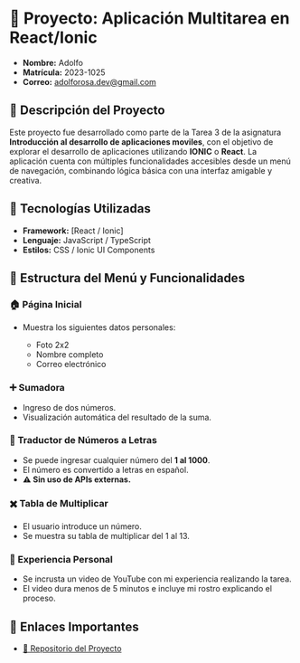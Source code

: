 # 📱 Proyecto: Aplicación Multitarea en React/Ionic

- **Nombre:** Adolfo
- **Matrícula:** 2023-1025
- **Correo:** adolforosa.dev@gmail.com

## 🧠 Descripción del Proyecto

Este proyecto fue desarrollado como parte de la Tarea 3 de la asignatura **Introducción al desarrollo de aplicaciones moviles**, con el objetivo de explorar el desarrollo de aplicaciones utilizando **IONIC** o **React**. La aplicación cuenta con múltiples funcionalidades accesibles desde un menú de navegación, combinando lógica básica con una interfaz amigable y creativa.

## 🚀 Tecnologías Utilizadas

- **Framework:** [React / Ionic]
- **Lenguaje:** JavaScript / TypeScript
- **Estilos:** CSS / Ionic UI Components

## 📂 Estructura del Menú y Funcionalidades

### 🏠 Página Inicial

- Muestra los siguientes datos personales:

  - Foto 2x2
  - Nombre completo
  - Correo electrónico

### ➕ Sumadora

- Ingreso de dos números.
- Visualización automática del resultado de la suma.

### 🔢 Traductor de Números a Letras

- Se puede ingresar cualquier número del **1 al 1000**.
- El número es convertido a letras en español.
- **⚠️ Sin uso de APIs externas.**

### ✖️ Tabla de Multiplicar

- El usuario introduce un número.
- Se muestra su tabla de multiplicar del 1 al 13.

### 🎥 Experiencia Personal

- Se incrusta un video de YouTube con mi experiencia realizando la tarea.
- El video dura menos de 5 minutos e incluye mi rostro explicando el proceso.

<!-- ## 📸 Capturas de Pantalla
tal vez luego
-->

## 📎 Enlaces Importantes

- [🔗 Repositorio del Proyecto](https://github.com/Ipambe/perfil-app)
<!-- - 🎥 Video de Experiencia Personal: -->

